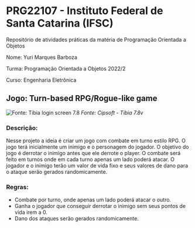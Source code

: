 # PRG22107 - Instituto Federal de Santa Catarina (IFSC)

Repositório de atividades práticas da matéria de Programação Orientada a Objetos

Nome: Yuri Marques Barboza

Turma: Programação Orientada a Objetos 2022/2

Curso: Engenharia Eletrônica

## Jogo: Turn-based RPG/Rogue-like game

![Fonte: Tibia login screen 7.8](https://i.imgur.com/aRaXPou.png)
*Fonte: Cipsoft - Tibia 7.8v*

### Descrição:

Nesse projeto a ideia é criar um jogo com combate em turno estilo RPG. O jogo terá inicialmente um inimigo e o personagem do jogador. O objetivo do jogo é derrotar o inimigo antes que ele derrote o player. O combate será feito em turnos onde em cada turno apenas um lado poderá atacar. O jogador e o inimigo terão um valor de vida fixo e seus valores de dano para o ataque serão gerados randomicamente.

### Regras:

- Combate por turno, onde apenas um lado poderá atacar o outro.
- Ganha o jogador que conseguir derrotar o inimigo sem seus pontos de vida irem a 0.
- Dano dos ataques serão gerados randomicamente.
